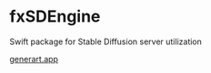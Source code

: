 # fxSDEngine
Swift package for Stable Diffusion server utilization

[generart.app](https://generart.app)
